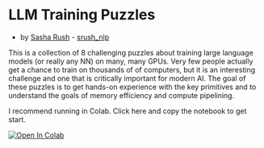 # LLM Training Puzzles
- by [Sasha Rush](http://rush-nlp.com) - [srush_nlp](https://twitter.com/srush_nlp) 



This is a collection of 8 challenging puzzles about training large language models (or really any NN) on many, many GPUs. 
Very few people actually get a chance to train on thousands of of computers, but it is an interesting challenge and one that 
is critically important for modern AI. The goal of these puzzles is to get hands-on experience with the key primitives and to understand 
the goals of memory efficiency and compute pipelining. 


I recommend running in Colab. Click here and copy the notebook to get start.

[![Open In Colab](https://colab.research.google.com/assets/colab-badge.svg)](https://colab.research.google.com/github/srush/LLM-Training-Puzzles/blob/main/puzzles.ipynb)


